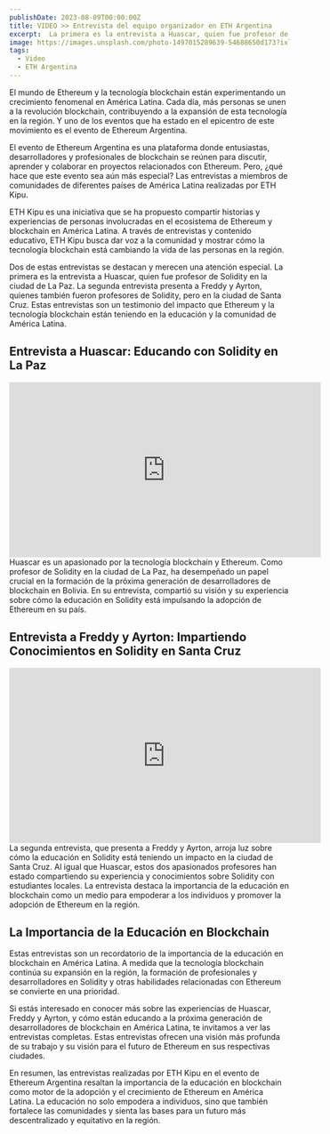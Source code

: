 ```yaml
---
publishDate: 2023-08-09T00:00:00Z
title: VIDEO >> Entrevista del equipo organizador en ETH Argentina
excerpt:  La primera es la entrevista a Huascar, quien fue profesor de Solidity en la ciudad de La Paz. La segunda entrevista presenta a Freddy y Ayrton, quienes también fueron profesores en Santa Cruz.
image: https://images.unsplash.com/photo-1497015289639-54688650d173?ixlib=rb-4.0.3&ixid=M3wxMjA3fDB8MHxwaG90by1wYWdlfHx8fGVufDB8fHx8fA%3D%3D&auto=format&fit=crop&w=1674&q=80
tags:
  - Video
  - ETH Argentina
---
```


El mundo de Ethereum y la tecnología blockchain están experimentando un crecimiento fenomenal en América Latina. Cada día, más personas se unen a la revolución blockchain, contribuyendo a la expansión de esta tecnología en la región. Y uno de los eventos que ha estado en el epicentro de este movimiento es el evento de Ethereum Argentina.

El evento de Ethereum Argentina es una plataforma donde entusiastas, desarrolladores y profesionales de blockchain se reúnen para discutir, aprender y colaborar en proyectos relacionados con Ethereum. Pero, ¿qué hace que este evento sea aún más especial? Las entrevistas a miembros de comunidades de diferentes países de América Latina realizadas por ETH Kipu.

ETH Kipu es una iniciativa que se ha propuesto compartir historias y experiencias de personas involucradas en el ecosistema de Ethereum y blockchain en América Latina. A través de entrevistas y contenido educativo, ETH Kipu busca dar voz a la comunidad y mostrar cómo la tecnología blockchain está cambiando la vida de las personas en la región.

Dos de estas entrevistas se destacan y merecen una atención especial. La primera es la entrevista a Huascar, quien fue profesor de Solidity en la ciudad de La Paz. La segunda entrevista presenta a Freddy y Ayrton, quienes también fueron profesores de Solidity, pero en la ciudad de Santa Cruz. Estas entrevistas son un testimonio del impacto que Ethereum y la tecnología blockchain están teniendo en la educación y la comunidad de América Latina.

## Entrevista a Huascar: Educando con Solidity en La Paz

<iframe width="560" height="315" src="https://www.youtube.com/embed/PubF1DNkBiI?si=YmtizJE_0fCR88Rr" title="YouTube video player" frameborder="0" allow="accelerometer; autoplay; clipboard-write; encrypted-media; gyroscope; picture-in-picture; web-share" allowfullscreen></iframe>
Huascar es un apasionado por la tecnología blockchain y Ethereum. Como profesor de Solidity en la ciudad de La Paz, ha desempeñado un papel crucial en la formación de la próxima generación de desarrolladores de blockchain en Bolivia. En su entrevista, compartió su visión y su experiencia sobre cómo la educación en Solidity está impulsando la adopción de Ethereum en su país.

## Entrevista a Freddy y Ayrton: Impartiendo Conocimientos en Solidity en Santa Cruz

<iframe width="560" height="315" src="https://www.youtube.com/embed/SUbyUCkm-c0?si=Ys9J145xg8MxAtiC" title="YouTube video player" frameborder="0" allow="accelerometer; autoplay; clipboard-write; encrypted-media; gyroscope; picture-in-picture; web-share" allowfullscreen></iframe>
La segunda entrevista, que presenta a Freddy y Ayrton, arroja luz sobre cómo la educación en Solidity está teniendo un impacto en la ciudad de Santa Cruz. Al igual que Huascar, estos dos apasionados profesores han estado compartiendo su experiencia y conocimientos sobre Solidity con estudiantes locales. La entrevista destaca la importancia de la educación en blockchain como un medio para empoderar a los individuos y promover la adopción de Ethereum en la región.

## La Importancia de la Educación en Blockchain

Estas entrevistas son un recordatorio de la importancia de la educación en blockchain en América Latina. A medida que la tecnología blockchain continúa su expansión en la región, la formación de profesionales y desarrolladores en Solidity y otras habilidades relacionadas con Ethereum se convierte en una prioridad.

Si estás interesado en conocer más sobre las experiencias de Huascar, Freddy y Ayrton, y cómo están educando a la próxima generación de desarrolladores de blockchain en América Latina, te invitamos a ver las entrevistas completas. Estas entrevistas ofrecen una visión más profunda de su trabajo y su visión para el futuro de Ethereum en sus respectivas ciudades.

En resumen, las entrevistas realizadas por ETH Kipu en el evento de Ethereum Argentina resaltan la importancia de la educación en blockchain como motor de la adopción y el crecimiento de Ethereum en América Latina. La educación no solo empodera a individuos, sino que también fortalece las comunidades y sienta las bases para un futuro más descentralizado y equitativo en la región.

